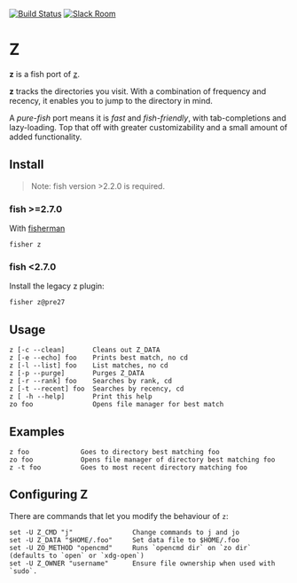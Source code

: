 [![Build Status][travis-badge]][travis-link]
[![Slack Room][slack-badge]][slack-link]

# Z

**z** is a fish port of [z](http://github.com/rupa/z).

**z** tracks the directories you visit. With a combination of frequency and recency, it enables you to jump to the directory in mind.

A _pure-fish_ port means it is _fast_ and _fish-friendly_, with tab-completions and lazy-loading. Top that off with greater customizability and a small amount of added functionality.

## Install
> Note: fish version >2.2.0 is required.

### fish >=2.7.0
With [fisherman]

```
fisher z
```

### fish <2.7.0
Install the legacy z plugin:

```
fisher z@pre27
```

## Usage
```
z [-c --clean]       Cleans out Z_DATA
z [-e --echo] foo    Prints best match, no cd
z [-l --list] foo    List matches, no cd
z [-p --purge]       Purges Z_DATA
z [-r --rank] foo    Searches by rank, cd
z [-t --recent] foo  Searches by recency, cd
z [ -h --help]       Print this help
zo foo               Opens file manager for best match
```

## Examples
```
z foo             Goes to directory best matching foo
zo foo            Opens file manager of directory best matching foo
z -t foo          Goes to most recent directory matching foo
```

## Configuring Z
There are commands that let you modify the behaviour of `z`:

```fish
set -U Z_CMD "j"               Change commands to j and jo
set -U Z_DATA "$HOME/.foo"     Set data file to $HOME/.foo
set -U ZO_METHOD "opencmd"     Runs `opencmd dir` on `zo dir` (defaults to `open` or `xdg-open`)
set -U Z_OWNER "username"      Ensure file ownership when used with `sudo`.
```

[slack-link]: https://fisherman-wharf.herokuapp.com
[slack-badge]: https://fisherman-wharf.herokuapp.com/badge.svg

[travis-link]: https://travis-ci.org/fisherman/z
[travis-badge]: https://travis-ci.org/fisherman/z.svg?branch=master

[fisherman]: https://github.com/fisherman/fisherman

<!-- Local Variables: -->
<!-- firestarter-type: t -->
<!-- firestarter: "ronn %f;and mv %s man/man1/z.1" -->
<!-- End: -->
